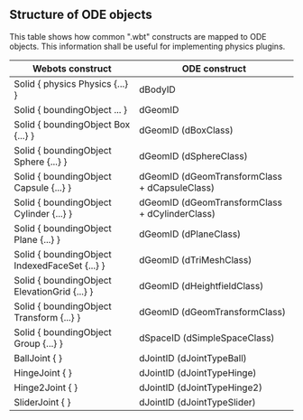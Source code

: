 ## Structure of ODE objects

This table shows how common ".wbt" constructs are mapped to ODE objects. This
information shall be useful for implementing physics plugins.

Webots construct | ODE construct
--- | ---
Solid { physics Physics {...} } | dBodyID
Solid { boundingObject ... } | dGeomID
Solid { boundingObject Box {...} } | dGeomID (dBoxClass)
Solid { boundingObject Sphere {...} } | dGeomID (dSphereClass)
Solid { boundingObject Capsule {...} } | dGeomID (dGeomTransformClass + dCapsuleClass)
Solid { boundingObject Cylinder {...} } | dGeomID (dGeomTransformClass + dCylinderClass)
Solid { boundingObject Plane {...} } | dGeomID (dPlaneClass)
Solid { boundingObject IndexedFaceSet {...} } | dGeomID (dTriMeshClass)
Solid { boundingObject ElevationGrid {...} } | dGeomID (dHeightfieldClass)
Solid { boundingObject Transform {...} } | dGeomID (dGeomTransformClass)
Solid { boundingObject Group {...} } | dSpaceID (dSimpleSpaceClass)
BallJoint { } | dJointID (dJointTypeBall)
HingeJoint { } | dJointID (dJointTypeHinge)
Hinge2Joint { } | dJointID (dJointTypeHinge2)
SliderJoint { } | dJointID (dJointTypeSlider)

